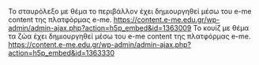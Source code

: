 To σταυρόλεξο με θέμα το περιβάλλον έχει δημιουργηθεί μέσω του e-me content της πλατφόρμας e-me.
https://content.e-me.edu.gr/wp-admin/admin-ajax.php?action=h5p_embed&id=1363009
To κουίζ με θέμα τα ζώα έχει δημιουργηθεί μέσω του e-me content της πλατφόρμας e-me.
https://content.e-me.edu.gr/wp-admin/admin-ajax.php?action=h5p_embed&id=1363330

